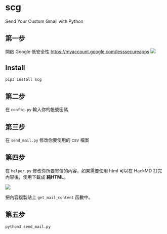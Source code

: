 # scg

Send Your Custom Gmail with Python

## 第一步

開啟 Google 低安全性 https://myaccount.google.com/lesssecureapps
![](https://i.imgur.com/nN5MqgO.png)


## Install

```bash
pip3 install scg
```

## 第二步

在 `config.py` 輸入你的帳號密碼

## 第三步

在 `send_mail.py` 修改你要使用的 csv 檔案

## 第四步

在 `helper.py` 修改你所要寄信的內容，如果需要使用 html 可以在 HackMD 打完內容後，使用下載成 **純HTML**。

![](https://i.imgur.com/DPtOJOS.png)

把內容複製貼上 `get_mail_content` 函數中。

## 第五步

```python
python3 send_mail.py
```

